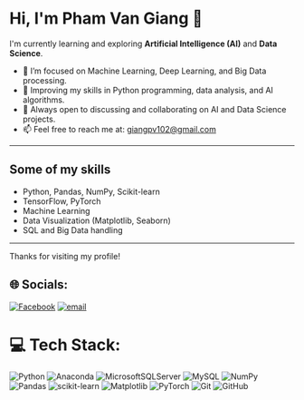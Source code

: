 # Hi, I'm Pham Van Giang 👋

I'm currently learning and exploring **Artificial Intelligence (AI)** and **Data Science**.

- 🔭 I’m focused on Machine Learning, Deep Learning, and Big Data processing.
- 🌱 Improving my skills in Python programming, data analysis, and AI algorithms.
- 💬 Always open to discussing and collaborating on AI and Data Science projects.
- 📫 Feel free to reach me at: giangpv102@gmail.com
---

## Some of my skills
- Python, Pandas, NumPy, Scikit-learn
- TensorFlow, PyTorch
- Machine Learning
- Data Visualization (Matplotlib, Seaborn)
- SQL and Big Data handling

---

Thanks for visiting my profile!



## 🌐 Socials:
[![Facebook](https://img.shields.io/badge/Facebook-%231877F2.svg?logo=Facebook&logoColor=white)](https://www.facebook.com/giang.pv.102) [![email](https://img.shields.io/badge/Email-D14836?logo=gmail&logoColor=white)](mailto:giangpv102@gmail.cm) 

# 💻 Tech Stack:
![Python](https://img.shields.io/badge/python-3670A0?style=for-the-badge&logo=python&logoColor=ffdd54) ![Anaconda](https://img.shields.io/badge/Anaconda-%2344A833.svg?style=for-the-badge&logo=anaconda&logoColor=white) ![MicrosoftSQLServer](https://img.shields.io/badge/Microsoft%20SQL%20Server-CC2927?style=for-the-badge&logo=microsoft%20sql%20server&logoColor=white) ![MySQL](https://img.shields.io/badge/mysql-4479A1.svg?style=for-the-badge&logo=mysql&logoColor=white) ![NumPy](https://img.shields.io/badge/numpy-%23013243.svg?style=for-the-badge&logo=numpy&logoColor=white) ![Pandas](https://img.shields.io/badge/pandas-%23150458.svg?style=for-the-badge&logo=pandas&logoColor=white) ![scikit-learn](https://img.shields.io/badge/scikit--learn-%23F7931E.svg?style=for-the-badge&logo=scikit-learn&logoColor=white) ![Matplotlib](https://img.shields.io/badge/Matplotlib-%23ffffff.svg?style=for-the-badge&logo=Matplotlib&logoColor=black) ![PyTorch](https://img.shields.io/badge/PyTorch-%23EE4C2C.svg?style=for-the-badge&logo=PyTorch&logoColor=white) ![Git](https://img.shields.io/badge/git-%23F05033.svg?style=for-the-badge&logo=git&logoColor=white) ![GitHub](https://img.shields.io/badge/github-%23121011.svg?style=for-the-badge&logo=github&logoColor=white)

